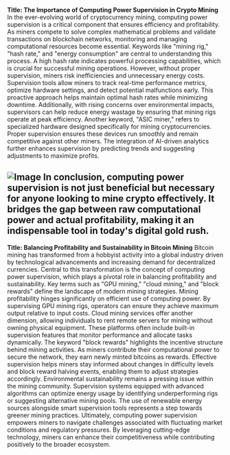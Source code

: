 **Title: The Importance of Computing Power Supervision in Crypto Mining**
In the ever-evolving world of cryptocurrency mining, computing power supervision is a critical component that ensures efficiency and profitability. As miners compete to solve complex mathematical problems and validate transactions on blockchain networks, monitoring and managing computational resources become essential. Keywords like "mining rig," "hash rate," and "energy consumption" are central to understanding this process. A high hash rate indicates powerful processing capabilities, which is crucial for successful mining operations. However, without proper supervision, miners risk inefficiencies and unnecessary energy costs.
Supervision tools allow miners to track real-time performance metrics, optimize hardware settings, and detect potential malfunctions early. This proactive approach helps maintain optimal hash rates while minimizing downtime. Additionally, with rising concerns over environmental impacts, supervisors can help reduce energy wastage by ensuring that mining rigs operate at peak efficiency. 
Another keyword, "ASIC miner," refers to specialized hardware designed specifically for mining cryptocurrencies. Proper supervision ensures these devices run smoothly and remain competitive against other miners. The integration of AI-driven analytics further enhances supervision by predicting trends and suggesting adjustments to maximize profits. 

![Image](https://github.com/user-attachments/assets/4a25d116-2220-4385-b08e-f287af8fcbc4)
In conclusion, computing power supervision is not just beneficial but necessary for anyone looking to mine crypto effectively. It bridges the gap between raw computational power and actual profitability, making it an indispensable tool in today's digital gold rush.
---
**Title: Balancing Profitability and Sustainability in Bitcoin Mining**
Bitcoin mining has transformed from a hobbyist activity into a global industry driven by technological advancements and increasing demand for decentralized currencies. Central to this transformation is the concept of computing power supervision, which plays a pivotal role in balancing profitability and sustainability. Key terms such as "GPU mining," "cloud mining," and "block rewards" define the landscape of modern mining strategies.
Mining profitability hinges significantly on efficient use of computing power. By supervising GPU mining rigs, operators can ensure they achieve maximum output relative to input costs. Cloud mining services offer another dimension, allowing individuals to rent remote servers for mining without owning physical equipment. These platforms often include built-in supervision features that monitor performance and allocate tasks dynamically.
The keyword "block rewards" highlights the incentive structure behind mining activities. As miners contribute their computational power to secure the network, they earn newly minted bitcoins as rewards. Effective supervision helps miners stay informed about changes in difficulty levels and block reward halving events, enabling them to adjust strategies accordingly.
Environmental sustainability remains a pressing issue within the mining community. Supervision systems equipped with advanced algorithms can optimize energy usage by identifying underperforming rigs or suggesting alternative mining pools. The use of renewable energy sources alongside smart supervision tools represents a step towards greener mining practices.
Ultimately, computing power supervision empowers miners to navigate challenges associated with fluctuating market conditions and regulatory pressures. By leveraging cutting-edge technology, miners can enhance their competitiveness while contributing positively to the broader ecosystem.
